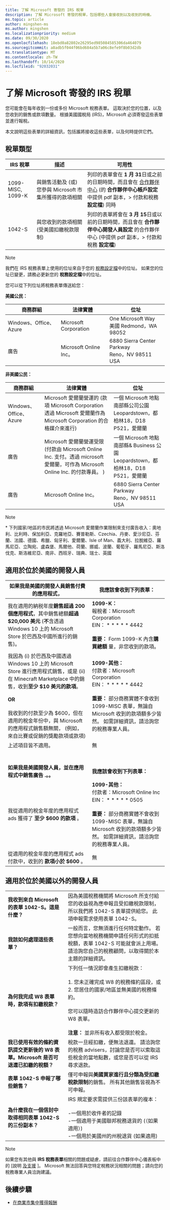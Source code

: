 ```yaml
---
title: 了解 Microsoft 寄發的 IRS 稅單
description: 了解 Microsoft 寄發的稅單，包括哪些人會接收到以及收到的時機。
ms.topic: article
author: mingshen-ms
ms.author: mingshen
ms.localizationpriority: medium
ms.date: 09/30/2020
ms.openlocfilehash: 18ebd0a82802e26295ed985084585306da464079
ms.sourcegitcommit: a8adb5f044f06bd684a5b7a06c8efe9f8b03d2db
ms.translationtype: MT
ms.contentlocale: zh-TW
ms.lasthandoff: 10/14/2020
ms.locfileid: "92032031"
---
```

# <a name="understand-irs-tax-forms-issued-by-microsoft"></a>了解 Microsoft 寄發的 IRS 稅單

您可能會在每年收到一份或多份 Microsoft 稅務表單。 這取決於您的位置，以及您收到的銷售或款項數量。 根據美國國稅局 (IRS)，Microsoft 必須寄發這些表單並進行報稅。

本文說明這些表單的詳細資訊，包括誰將接收這些表單，以及何時提供它們。

## <a name="types-of-tax-forms"></a>稅單類型

| IRS 稅單 | 描述 | 可用性 |
|--------------|-------------|--------------|
|1099-MISC, 1099-K | 與銷售活動及 (或) 您參與 Microsoft 市集所獲得的款項相關 | 列印的表單會在 **1 月 31**日或之前的日期時間，而且會在 [合作夥伴中心](https://partner.microsoft.com/dashboard) (的 **合作夥伴中心帳戶設定** 中提供 pdf 副本，> 付款和稅務 **設定檔**) 同時 |
|1042-S | 與您收到的款項相關 (受美國扣繳稅款限制) | 列印的表單將會在 **3 月 15**日或以前的日期時間，而且會在 **合作夥伴中心開發人員設定** 的合作夥伴中心 (中提供 pdf 副本，> 付款和稅務 **設定檔**)   |

> [!NOTE]
> 我們在 IRS 稅務表單上使用的位址來自于您的 [稅務設定檔](/azure/marketplace/marketplace-payout-account-setup)中的位址。 如果您的位址已變更，請務必更新您的 **稅務設定檔**中的位址。

您可以從下列位址將稅務表單傳送給您：

**美國公民：**

| 商務群組         | 法律實體          | 位址                                          |
|------------------------|-----------------------|--------------------------------------------------|
| Windows、Office、Azure | Microsoft Corporation | One Microsoft Way<br>美國 Redmond，WA 98052       |
| 廣告            | Microsoft Online Inc。 | 6880 Sierra Center Parkway<br>Reno，NV 98511 USA |

**非美國公民：**

| 商務群組         | 法律實體          | 位址                                          |
|------------------------|-----------------------|--------------------------------------------------|
| Windows、Office、Azure | Microsoft 愛爾蘭營運的 (款項 Microsoft Corporation 透過 Microsoft 愛爾蘭作為 Microsoft Corporation 的合格媒介來進行)  | 一個 Microsoft 地點<br>南部縣公司公園<br>Leopardstown，都柏林18，D18 P521，愛爾蘭|
| 廣告          | Microsoft 愛爾蘭營運受限 (付款由 Microsoft Online Inc. 支付。透過 microsoft 愛爾蘭，可作為 Microsoft Online Inc. 的付款專員。 )  | 一個 Microsoft 地點<br>南部縣& Business 公園<br>Leopardstown，都柏林18，D18 P521，愛爾蘭 |
| 廣告            | Microsoft Online Inc。 | 6880 Sierra Center Parkway<br>Reno，NV 98511 USA |

>[!NOTE]
> \* 下列國家/地區的市民將透過 Microsoft 愛爾蘭作業限制來支付廣告收入：奧地利、比利時、保加利亞、克羅地亞、賽普勒斯、Czechia、丹麥、愛沙尼亞、芬蘭、法國、德國、希臘、匈牙利、愛爾蘭、Isle of Man、義大利、拉脫維亞、羅馬尼亞、立陶宛、盧森堡、馬爾他、荷蘭、挪威、波蘭、葡萄牙、羅馬尼亞、斯洛伐克、斯洛維尼亞、南非、西班牙、瑞典、瑞士、英國

## <a name="for-developers-located-in-the-united-states"></a>適用於位於美國的開發人員

| 如果我是美國的開發人員銷售付費的應用程式，   | 我應該會收到下列表單： |
|------------------------|-----------------------|
| 我在適用的納税年度**銷售超過 200 個應用程式**，其中銷售總額**超過 $20,000 美元** (**不**含透過 Windows 10 上的 Microsoft Store 於巴西及中國所進行的銷售)。| **1099-K：**<br/>報稅者：Microsoft Corporation<br/>EIN： \* \* \* \* \* 4442<br/><br/>**重要：** Form 1099-K 內含**購買總額** 量，非您收到的款項。| 
| 我因為 (i) 於巴西及中國透過 Windows 10 上的 Microsoft Store 進行應用程式銷售，或是 (ii) 在 Minecraft Marketplace 中的銷售，收到**至少 $10 美元的款項**。<br/><br/>**OR**<br/><br/>我收到的付款至少為 $600，但在適用的稅金年份中，與 Microsoft 的應用程式銷售額無關， (例如，來自比賽或促銷的獎勵款項或款項) | **1099-其他：**<br/>付款者：Microsoft Corporation<br/>EIN： \* \* \* \* \* 4442<br/><br/>**重要：** 部分商務實體不會收到 1099-MISC 表單，無論自 Microsoft 收到的款項額多少皆然。  如需詳細資訊，請洽詢您的稅務專業人員。| 
| 上述項目皆不適用。| 無 |
| <br/><br/>**如果我是美國開發人員，並在應用程式中銷售廣告 .。。** |<br/><br/>**我應該會收到下列表單：** |
|我從適用的稅金年度的應用程式 ads 獲得了 **至少 $600 的款項** 。 | **1099-其他：**<br/>付款者：Microsoft Online Inc<br/>EIN： \* \* \* \* \* 0505<br/><br/>**重要：** 部分商務實體不會收到 1099-MISC 表單，無論自 Microsoft 收到的款項額多少皆然。  如需詳細資訊，請洽詢您的稅務專業人員。 |
| 從適用的稅金年度的應用程式 ads 付款中，收到的 **款項小於 $600** 。 | 無 |


## <a name="for-developers-located-outside-of-the-united-states"></a>適用於位於美國以外的開發人員


| | |
|---|---|
| **我收到來自 Microsoft 的表單 1042-S。這是什麼？** | 因為美國稅務機關將 Microsoft 所支付給您的收益視為應申報且受扣繳稅款限制，所以我們將 1042-S 表單提供給您。  此項申報需求使用表單 1042-S。 | 
| **我該如何處理這些表單？** | 一般而言，您無須進行任何特定動作。 若您想向當地稅務機關申請任何形式的扣抵稅額，表單 1042-S 可能就會派上用場。  請洽詢您自己的稅務顧問，以取得關於本主題的詳細資訊。 | 
| **為何我完成 W8 表單時，款項有扣繳稅款？** | 下列任一情況即會產生扣繳稅款：<br/><br/>1. 您未正確完成 W8 的稅務條約區段，或 <br/>2. 您居住的國家/地區並無美國的稅務條約。<br/><br/>您可以隨時造訪合作夥伴中心提交更新的 W8 表單。<br/><br/> **注意：** 並非所有收入都受限於稅金。 | 
| **我已使用有效的條約資訊提交更新後的 W8 表單。Microsoft 是否可退還已扣繳的稅額？** | 稅款一旦經扣繳，便無法退還。 請洽詢您的稅務 advisers，討論您是否可以索取這些稅金的當地點數，或您是否可以從 IRS 尋求退款。 | 
| **表單 1042-S 申報了哪些銷售？** | 僅可申報與**美國買家進行且分類為受扣繳稅款限制**的銷售。  所有其他銷售皆視為不可申報。 | 
| **為什麼我在一個信封中取得相同表單 1042-S 的三份副本？** | IRS 規定要求需提供三份該表單的複本：<br/><br/>-一個用於收件者的記錄<br/>-一個適用于美國聯邦稅務退貨的 (（如果適用）) <br/>-一個用於美國州的州稅退貨 (如果適用)  |

> [!NOTE]
> 如果您有其他與 **IRS 稅務表單**相關的問題或疑慮，請前往合作夥伴中心儀表板中的 [說明 [及支援](https://partner.microsoft.com/dashboard/support/) ]。 Microsoft 無法回答與您特定稅務狀況相關的問題；請向您的稅務專業人員洽詢建議。

## <a name="next-steps"></a>後續步驟

- [在商業市集中獲得報酬](marketplace-get-paid.md)
